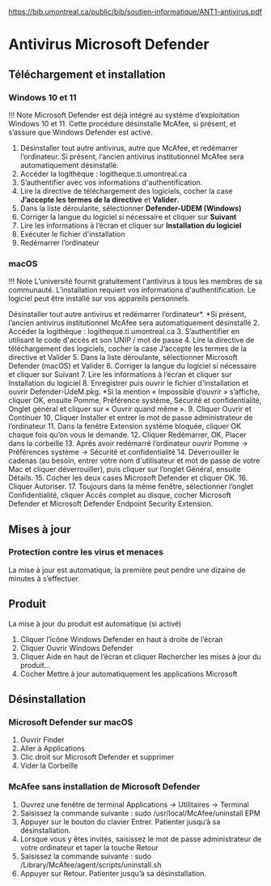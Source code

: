 https://bib.umontreal.ca/public/bib/soutien-informatique/ANT1-antivirus.pdf

# Antivirus Microsoft Defender

## Téléchargement et installation

### Windows 10 et 11

!!! Note
    Microsoft Defender est déjà intégré au système d’exploitation Windows 10 et 11. Cette procédure désinstalle McAfee, si présent, et s’assure que Windows Defender est activé.

1. Désinstaller tout autre antivirus, autre que McAfee, et redémarrer l’ordinateur. Si présent, l’ancien antivirus institutionnel McAfee sera automatiquement désinstallé.
2. Accéder la logithèque : logitheque.ti.umontreal.ca
3. S’authentifier avec vos informations d'authentification.
4. Lire la directive de téléchargement des logiciels,
cocher la case **J’accepte les termes de la directive** et **Valider**.
5. Dans la liste déroulante, sélectionner **Defender-UDEM (Windows)**
6. Corriger la langue du logiciel si nécessaire et cliquer sur **Suivant**
7. Lire les informations à l’écran et cliquer sur **Installation du logiciel**
8. Exécuter le fichier d'installation
9. Redémarrer l’ordinateur

### macOS

!!! Note
    L’université fournit gratuitement l'antivirus à tous les membres de sa communauté. L’installation requiert vos informations d'authentification. Le logiciel peut être installé sur vos appareils personnels.

Désinstaller tout autre antivirus et redémarrer l’ordinateur*.
*Si présent, l’ancien antivirus institutionnel McAfee sera automatiquement désinstallé
2. Accéder la logithèque : logitheque.ti.umontreal.ca
3. S’authentifier en utilisant le code d'accès et son UNIP / mot de passe
4. Lire la directive de téléchargement des logiciels,
cocher la case J’accepte les termes de la directive et Valider
5. Dans la liste déroulante, sélectionner Microsoft Defender (macOS) et Valider
6. Corriger la langue du logiciel si nécessaire et cliquer sur Suivant
7. Lire les informations à l’écran et cliquer sur Installation du logiciel
8. Enregistrer puis ouvrir le fichier d'installation et ouvrir Defender-UdeM.pkg.
*Si la mention « Impossible d’ouvrir » s’affiche, cliquer OK, ensuite Pomme, Préférence système, Sécurité et confidentialité,
Onglet général et cliquer sur « Ouvrir quand même ».
9. Cliquer Ouvrir et Continuer
10. Cliquer Installer et entrer le mot de passe administrateur de l’ordinateur
11. Dans la fenêtre Extension système bloquée, cliquer OK chaque fois qu’on vous le demande.
12. Cliquer Redémarrer, OK, Placer dans la corbeille
13. Après avoir redémarré l’ordinateur ouvrir Pomme → Préférences système → Sécurité et confidentialité
14. Déverrouiller le cadenas (au besoin, entrer votre nom d'utilisateur et mot de passe de votre Mac et cliquer déverrouiller), puis
cliquer sur l’onglet Général, ensuite Détails.
15. Cocher les deux cases Microsoft Defender et cliquer OK.
16. Cliquer Autoriser.
17. Toujours dans la même fenêtre, sélectionner l’onglet Confidentialité, cliquer Accès complet au disque, cocher Microsoft Defender et Microsoft Defender Endpoint Security Extension.

## Mises à jour

### Protection contre les virus et menaces

La mise à jour est automatique, la première peut pendre une dizaine de minutes à s’effectuer.

## Produit

La mise à jour du produit est automatique (si activé)
1. Cliquer l’icône Windows Defender en haut à droite de l’écran
2. Cliquer Ouvrir Windows Defender
3. Cliquer Aide en haut de l’écran et cliquer Rechercher les mises à jour du produit…
4. Cocher Mettre à jour automatiquement les applications Microsoft

## Désinstallation

### Microsoft Defender sur macOS

1. Ouvrir Finder
2. Aller à Applications
3. Clic droit sur Microsoft Defender et supprimer
4. Vider la Corbeille

### McAfee sans installation de Microsoft Defender

1. Ouvrez une fenêtre de terminal Applications → Utilitaires → Terminal
2. Saisissez la commande suivante : sudo /usr/local/McAfee/uninstall EPM
3. Appuyer sur le bouton du clavier Entrer. Patienter jusqu’à sa désinstallation.
4. Lorsque vous y êtes invités, saisissez le mot de passe administrateur de votre ordinateur et taper la touche Retour
5. Saisissez la commande suivante : sudo /Library/McAfee/agent/scripts/uninstall.sh
6. Appuyer sur Retour. Patienter jusqu’à sa désinstallation.
